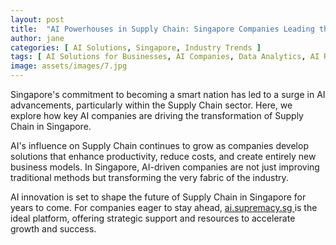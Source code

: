 ```yaml
---
layout: post
title:  "AI Powerhouses in Supply Chain: Singapore Companies Leading the Charge"
author: jane
categories: [ AI Solutions, Singapore, Industry Trends ]
tags: [ AI Solutions for Businesses, AI Companies, Data Analytics, AI Revolution, AI in Singapore ]
image: assets/images/7.jpg
---
```


Singapore's commitment to becoming a smart nation has led to a surge in AI advancements, particularly within the Supply Chain sector. Here, we explore how key AI companies are driving the transformation of Supply Chain in Singapore.

AI's influence on Supply Chain continues to grow as companies develop solutions that enhance productivity, reduce costs, and create entirely new business models. In Singapore, AI-driven companies are not just improving traditional methods but transforming the very fabric of the industry.

AI innovation is set to shape the future of Supply Chain in Singapore for years to come. For companies eager to stay ahead, <a href="https://ai.supremacy.sg" target="_blank"> ai.supremacy.sg </a> is the ideal platform, offering strategic support and resources to accelerate growth and success.
